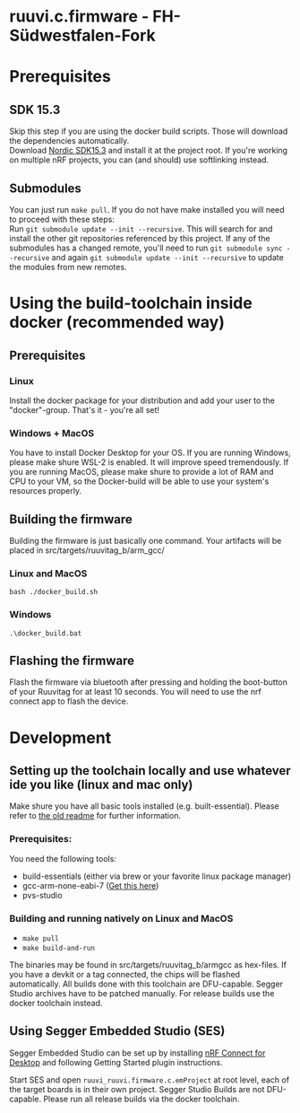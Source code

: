 # ruuvi.c.firmware - FH-Südwestfalen-Fork

# Prerequisites
## SDK 15.3
Skip this step if you are using the docker build scripts. Those will download the dependencies automatically.  
Download [Nordic SDK15.3](https://developer.nordicsemi.com/nRF5_SDK/nRF5_SDK_v15.x.x/) and install it at the project root.
If you're working on multiple nRF projects, you can (and should) use softlinking instead.

## Submodules
You can just run `make pull`. If you do not have make installed you will need to proceed with these steps:  
Run `git submodule update --init --recursive`. This will search for and install the other git repositories referenced by this project. If any of the submodules has a changed remote, you'll need to run `git submodule sync --recursive` and again `git submodule update --init --recursive` to update the modules from new remotes. 
# Using the build-toolchain inside docker (recommended way)
## Prerequisites
### Linux
Install the docker package for your distribution and add your user to the "docker"-group. That's it - you're all set!  

### Windows + MacOS
You have to install Docker Desktop for your OS. If you are running Windows, please make shure WSL-2 is enabled. It will improve speed tremendously. If you are running MacOS, please make shure to provide a lot of RAM and CPU to your VM, so the Docker-build will be able to use your system's resources properly.  

## Building the firmware
Building the firmware is just basically one command. Your artifacts will be placed in src/targets/ruuvitag_b/arm_gcc/
### Linux and MacOS
`bash ./docker_build.sh`  
### Windows
`.\docker_build.bat`  

## Flashing the firmware
Flash the firmware via bluetooth after pressing and holding the boot-button of your Ruuvitag for at least 10 seconds. You will need to use the nrf connect app to flash the device.

# Development
## Setting up the toolchain locally and use whatever ide you like (linux and mac only)
Make shure you have all basic tools installed (e.g. built-essential).
Please refer to [the old readme](README-local-setup.md) for further information.

### Prerequisites:
You need the following tools:  
* build-essentials (either via brew or your favorite linux package manager)
* gcc-arm-none-eabi-7 ([Get this here](https://developer.arm.com/-/media/Files/downloads/gnu-rm/7-2018q2/gcc-arm-none-eabi-7-2018-q2-update-linux.tar.bz2?revision=bc2c96c0-14b5-4bb4-9f18-bceb4050fee7?product=GNU%20Arm%20Embedded%20Toolchain%20Downloads,64-bit,,Linux,7-2018-q2-update))
* pvs-studio

### Building and running natively on Linux and MacOS
* `make pull`
* `make build-and-run`
  
The binaries may be found in src/targets/ruuvitag_b/armgcc as hex-files. If you have a devkit or a tag connected, the chips will be flashed automatically. All builds done with this toolchain are DFU-capable. Segger Studio archives have to be patched manually. For release builds use the docker toolchain instead.


## Using Segger Embedded Studio (SES)
Segger Embedded Studio can be set up by installing [nRF Connect for Desktop](https://www.nordicsemi.com/?sc_itemid=%7BB935528E-8BFA-42D9-8BB5-83E2A5E1FF5C%7D) 
and following Getting Started plugin instructions.

Start SES and open `ruuvi_ruuvi.firmware.c.emProject` at root level, each of the target boards is in their own project.
Segger Studio Builds are not DFU-capable. Please run all release builds via the docker toolchain.
